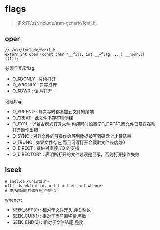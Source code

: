 # flags
> 定义在/usr/include/asm-generic/fcntl.h.

## open
```
// /usr/include/fcntl.h
extern int open (const char *__file, int __oflag, ...) __nonnull ((1));
```
必须且互斥flag:
- O_RDONLY : 只读打开
- O_WRONLY : 只写打开
- O_RDWR : 读,写打开

可选flag:
- O_APPEND : 每次写时都追加到文件的尾端
- O_CREAT : 此文件不存在则创建
- O_EXCL : 以独占模式打开文件.如果同时设置了O_CREAT,而文件已经存在则打开操作出错
- O_SYNC : 对该文件的写操作会等到数据被写到磁盘上才算结束
- O_TRUNC : 如果文件存在,而且可写打开会截取文件长度为0
- O_DIRECT : 提供对直接 I/O 的支持
- O_DIRECTORY : 表明所打开的文件必须是目录，否则打开操作失败

## lseek
```
# include <unistd.h>
off_t lseek(int fd, off_t offset, int whence)
# 成功返回新的偏移量,否则-1
```

whence:
- SEEK_SET(0) : 相对于文件开头,非负整数
- SEEK_CUR(1) : 相对于当前偏移量,整数
- SEEK_END(2) : 相对于文件结尾,整数